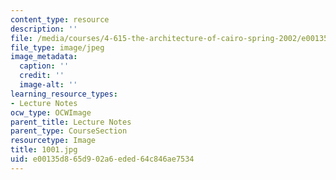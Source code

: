 ```yaml
---
content_type: resource
description: ''
file: /media/courses/4-615-the-architecture-of-cairo-spring-2002/e00135d865d902a6eded64c846ae7534_1001.jpg
file_type: image/jpeg
image_metadata:
  caption: ''
  credit: ''
  image-alt: ''
learning_resource_types:
- Lecture Notes
ocw_type: OCWImage
parent_title: Lecture Notes
parent_type: CourseSection
resourcetype: Image
title: 1001.jpg
uid: e00135d8-65d9-02a6-eded-64c846ae7534
---
```

